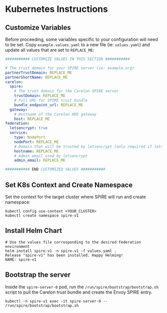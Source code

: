 # Kubernetes Instructions

## Customize Variables

Before proceeding, some variables specific to your configuration will need to be set. Copy `example.values.yaml` to a
new file (ie: `values.yaml`) and update all values that are set to `REPLACE_ME`:

```yaml
########### CUSTOMIZE VALUES IN THIS SECTION ###########

# The trust domain for your SPIRE server (ie: example.org)
partnerTrustDomain: REPLACE_ME
partnerShortName: REPLACE_ME
carelon:
  spire:
    # The trust domain for the Carelon SPIRE server
    trustDomain: REPLACE_ME
    # Full URL for SPIRE trust bundle
    bundle_endpoint_url: REPLACE_ME
  gateway:
    # Hostname of the Carelon HOS gateway
    host: REPLACE_ME
federation:
  letsencrypt: true
  service:
    type: NodePort
    nodePort: REPLACE_ME
    # Domain that will be trusted by letsencrypt (only required if letsencrypt is true)
    hostname: REPLACE_ME
    # Admin email used by letsencrypt
    admin_email: REPLACE_ME

########### END CUSTOMIZED VALUES ###########
```

## Set K8s Context and Create Namespace

Set the context for the target cluster where SPIRE will run and create namespace:

```shell
kubectl config use-context <YOUR_CLUSTER>
kubectl create namespace spire-v1
```

## Install Helm Chart

```shell
# Use the values file corresponding to the desired federation environment
helm install spire-v1 -n spire-v1 -f values.yaml .
Release "spire-v1" has been installed. Happy Helming!
NAME: spire-v1
```

## Bootstrap the server

Inside the `spire-server-0` pod, run the `/run/spire/bootstrap/bootstrap.sh` script to pull the Carelon trust bundle 
and create the Envoy SPIRE entry.

```shell
kubectl -n spire-v1 exec -it spire-server-0 -- /run/spire/bootstrap/bootstrap.sh
```